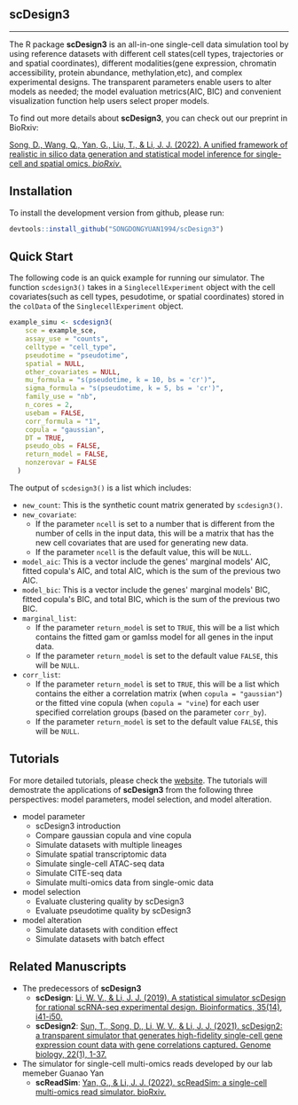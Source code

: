 ## scDesign3

---

The R package **scDesign3** is an all-in-one single-cell data simulation tool by using reference datasets with different cell states(cell types, trajectories or and spatial coordinates), different modalities(gene expression, chromatin accessibility, protein abundance, methylation,etc), and complex experimental designs. The transparent parameters enable users to alter models as needed; the model evaluation metrics(AIC, BIC) and convenient visualization function help users select proper models. 

To find out more details about **scDesign3**, you can check out our preprint in BioRxiv:

[Song, D., Wang, Q., Yan, G., Liu, T., & Li, J. J. (2022). A unified framework of realistic in silico data generation and statistical model inference for single-cell and spatial omics. *bioRxiv*.](https://www.biorxiv.org/content/10.1101/2022.09.20.508796v2)



## Installation
To install the development version from github, please run:
```r
devtools::install_github("SONGDONGYUAN1994/scDesign3")
```

## Quick Start
The following code is an quick example for running our simulator.
The function `scdesign3()` takes in a `SinglecellExperiment` object with the cell covariates(such as cell types, pesudotime, or spatial coordinates) stored in the `colData` of the `SinglecellExperiment` object.
```r
example_simu <- scdesign3(
    sce = example_sce,
    assay_use = "counts",
    celltype = "cell_type",
    pseudotime = "pseudotime",
    spatial = NULL,
    other_covariates = NULL,
    mu_formula = "s(pseudotime, k = 10, bs = 'cr')",
    sigma_formula = "s(pseudotime, k = 5, bs = 'cr')",
    family_use = "nb",
    n_cores = 2,
    usebam = FALSE,
    corr_formula = "1",
    copula = "gaussian",
    DT = TRUE,
    pseudo_obs = FALSE,
    return_model = FALSE,
    nonzerovar = FALSE
  )
```
The output of `scdesign3()` is a list which includes:

* `new_count`: This is the synthetic count matrix generated by `scdesign3()`.
* `new_covariate`: 
  + If the parameter `ncell` is set to a number that is different from the number of cells in the input data, this will be a matrix that has the new cell covariates that are used for generating new data.
  + If the parameter `ncell` is the default value, this will be `NULL`.
* `model_aic`: This is a vector include the genes' marginal models' AIC, fitted copula's AIC, and total AIC, which is the sum of the previous two AIC. 
* `model_bic`: This is a vector include the genes' marginal models' BIC, fitted copula's BIC, and total BIC, which is the sum of the previous two BIC.
* `marginal_list`:
  + If the parameter `return_model` is set to `TRUE`, this will be a list which contains the fitted gam or gamlss model for all genes in the input data.
  + If the parameter `return_model` is set to the default value `FALSE`, this will be `NULL`.
* `corr_list`:
  + If the parameter `return_model` is set to `TRUE`, this will be a list which contains the either a correlation matrix (when `copula = "gaussian"`) or the fitted vine copula (when `copula = "vine`) for each user specified correlation groups (based on the parameter `corr_by`).
  + If the parameter `return_model` is set to the default value `FALSE`, this will be `NULL`.

## Tutorials
For more detailed tutorials, please check the [website](https://songdongyuan1994.github.io/scDesign3/docs/index.html). The tutorials will demostrate the applications of **scDesign3** from the following three perspectives: model parameters, model selection, and model alteration.

* model parameter
  + scDesign3 introduction
  + Compare gaussian copula and vine copula
  + Simulate datasets with multiple lineages
  + Simulate spatial transcriptomic data
  + Simulate single-cell ATAC-seq data
  + Simulate CITE-seq data
  + Simulate multi-omics data from single-omic data
* model selection
  + Evaluate clustering quality by scDesign3
  + Evaluate pseudotime quality by scDesign3
* model alteration
  + Simulate datasets with condition effect
  + Simulate datasets with batch effect


## Related Manuscripts
* The predecessors of **scDesign3**
  + **scDesign**: [Li, W. V., & Li, J. J. (2019). A statistical simulator scDesign for rational scRNA-seq experimental design. Bioinformatics, 35(14), i41-i50.](https://academic.oup.com/bioinformatics/article/35/14/i41/5529133)
  + **scDesign2**: [Sun, T., Song, D., Li, W. V., & Li, J. J. (2021). scDesign2: a transparent simulator that generates high-fidelity single-cell gene expression count data with gene correlations captured. Genome biology, 22(1), 1-37.](https://link.springer.com/article/10.1186/s13059-021-02367-2)
* The simulator for single-cell multi-omics reads developed by our lab memeber Guanao Yan
  + **scReadSim**: [Yan, G., & Li, J. J. (2022). scReadSim: a single-cell multi-omics read simulator. bioRxiv.](https://www.biorxiv.org/content/10.1101/2022.05.29.493924v1.abstract)

